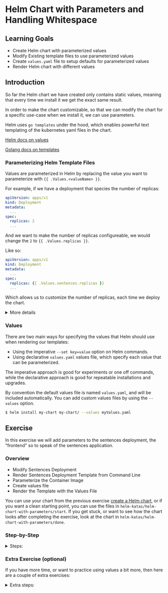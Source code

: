 # Helm Chart with Parameters and Handling Whitespace

## Learning Goals

- Create Helm chart with parameterized values
- Modify Existing template files to use parameterized values
- Create `values.yaml` file to setup defaults for parameterized values
- Render Helm chart with different values

## Introduction

So far the Helm chart we have created only contains static values, meaning that every time we install it we get the exact same result.

In order to make the chart customizable, so that we can modify the chart for a specific use-case when we install it, we can use parameters.

Helm uses `go templates` under the hood, which enables powerful text templating of the kubernetes yaml files in the chart.

[Helm docs on values](https://helm.sh/docs/topics/charts/#templates-and-values)

[Golang docs on templates](https://pkg.go.dev/text/template?utm_source=godoc)

### Parameterizing Helm Template Files

Values are parameterized in Helm by replacing the value you want to parameterize with `{{ .Values.<valueName> }}`.

For example, if we have a deployment that species the number of replicas:

```yaml
apiVersion: apps/v1
kind: Deployment
metadata:
  ...
spec:
  replicas: 2
  ...
```

And we want to make the number of replicas configureable, we would change the `2` to `{{ .Values.replicas }}`.

Like so:

```yaml
apiVersion: apps/v1
kind: Deployment
metadata:
  ...
spec:
  replicas: {{ .Values.sentences.replicas }}
  ...
```

Which allows us to customize the number of replicas, each time we deploy the chart.

<details>
<summary>More details</summary>

### Golang Templates and Actions

Parameters are injected into template files using the `go template` syntax.

Golang templates uses `actions` whenever you want to specify a value that can be parametized.
`actions` are written using a double curly brace syntax: `{{ }}` so that everything within the two curly braces is interpreted by the parser, and not treated as actual text.

A trivial example of an action that returns the text "kubernetes" would look like this:
```
{{ "kubernetes" }}
```

That's not very useful though, so instead we will reference the `.Values` object which contains all of the values that we make available to Helm to use:

```
{{ .Values.orchestrationTool }}
```

Where we imagine that the value of `orchestrationTool=kubernetes`, which would result in the string "kubernetes" being injected when we render the yaml template.

> :bulb: When referencing the `.Values` object in Helm, you cannot use dashes (`-`), instead the convention is to use camel case.

### Helm Built-in Objects

Helm has a number of [built-in objects](https://helm.sh/docs/chart_template_guide/builtin_objects/) that you might want to use values from, such as the `.Release` object, which provided metadata about the current release of the chart.

For example we might want to include the name of our release in the names of the resources that are deployed, such that we can differentiate which release they belong to.

We do this by referencing the `Name` key of the `.Release` object:

```yaml
apiVersion: apps/v1
kind: Deployment
metadata:
  ...
  name: {{ .Release.Name }}-sentence
...
```

If the name of this release is `mySentences`, then the resulting name of the deployment would be `mySentences-sentence`.

</details>

### Values

There are two main ways for specifying the values that Helm should use when rendering our templates:

- Using the imperative `--set key=value` option on Helm commands.
- Using declarative `values.yaml` values file, which specify each value that can be parameterized.

The imperative approach is good for experiments or one off commands, while the declarative approach is good for repeatable installations and upgrades.

By convention the default values file is named `values.yaml`, and will be included automatically.
You can add custom values files by using the `--values` option.

```sh
$ helm install my-chart my-chart/ --values myValues.yaml
```

## Exercise

In this exercise we will add parameters to the sentences deployment, the "frontend" so to speak of the sentences application.

### Overview

- Modify Sentences Deployment
- Render Sentences Deployment Template from Command Line
- Parameterize the Container Image
- Create values file
- Render the Template with the Values File

You can use your chart from the previous exercise [create a Helm chart](create-a-helm-chart.md), or if you want a clean starting point, you can use the files in `helm-katas/helm-chart-with-parameters/start`.
If you get stuck, or want to see how the chart looks after completing the exercise, look at the chart in `helm-katas/helm-chart-with-parameters/done`.

### Step-by-Step

<details>
<summary>Steps:</summary>

**Modify Sentences Deployment**

The sentences deployment should be in your Helm chart under the templates directory: `sentence-app/templates/sentences-deployment.yaml`.

- Open this file in your text editor.

There are a lot of arguments in this deployment that we might want to parameterize, like the number of replicas, the container repository and tag or the resources allocation.

Let start by parameterizing the replicas.
This key is currently not in the deployment specification, so we have to add it.

- add `replicas: {{ .Values.sentences.replicas }}` to the yaml:

> :bulb: Be careful here, a Deployment object has two `spec` keys, one for the Deployment itself, and one for the `pod spec`.
> You must add the `replicas` key to the `Deployment spec`, that is the outermost `spec` key.
> The outermost spec key should be on line 8, so you can add the replicas key on a new line below.

```yaml
apiVersion: apps/v1
kind: Deployment
metadata:
  ...
spec:
  replicas: {{ .Values.sentences.replicas }}
  ...
```

> :bulb: we prefix the `replicas` key with the name of deployment, in this case the `sentences` deployment, so that if we want to have a replicas value for each of the different deployment we access these with different prefixes.

**Render Sentences Deployment Template from Command Line**

- Try to render the yaml with a specified number of replicas:

```sh
$ helm template sentence-app/ --set sentences.replicas=2 --show-only templates/sentences-deployment.yaml

---
# Source: sentence-app/templates/sentences-deployment.yaml
apiVersion: apps/v1
kind: Deployment
metadata:
  labels:
    app: sentences
    component: main
  name: sentences
spec:
  replicas: 2
  ...
```

As we can see the deployment would now create 2 replicas, you can try a few different number of replicas if you want.

**Parameterize the Container Image**

Next let's also parameterize the container repository and the tag.

- change:

```yaml
apiVersion: apps/v1
kind: Deployment
metadata:
  ...
spec:
  ...
  template:
    ...
    spec:
      containers:
      - image: releasepraqma/sentence:latest
```

To:

```yaml
apiVersion: apps/v1
kind: Deployment
metadata:
  ...
spec:
  ...
  template:
    ...
    spec:
      containers:
      - image: {{ .Values.sentences.repository }}:{{ .Values.sentences.tag }}
```

- Render the template file, and observe the new values getting reflected:

```sh
$ helm template sentence-app/ --set sentences.replicas=2 --set sentences.repository=myimage --set sentences.tag=mytag --show-only templates/sentences-deployment.yaml

---
# Source: sentence-app/templates/sentences-deployment.yaml
apiVersion: apps/v1
kind: Deployment
metadata:
  ...
spec:
  replicas: 2
  selector:
    ...
  template:
    ...
    spec:
      containers:
      - image: myimage:mytag
        ...
```

Install the release to your cluster in order to verify that the image and tag used are rendered correct.

- `helm install sentences sentence-app/ --set sentences.replicas=2 --set sentences.repository=releasepraqma/sentence --set sentences.tag=latest`
- Verify that the deployment is healthy with `kubectl get deployments`

You can try a few different values for the repository and tag if you want.

**Create values file**

In the previous step we parameterized some of the values of the sentences deployment, and used cli options to specify the values.
As you can imagine when you have a lot values to parameterize, specifying all of them from the command line does not scale well.
Instead we will create a file `values.yaml` which will contain all of our values we want to use.

- Create a file named `values.yaml` in the root of your repository:

```sh
$ touch sentence-app/values.yaml
```

> :bulb: You can create the file any way you want to, just make sure that it is in the right location!

- Open it in your editor and add:

```yaml
sentences:
  replicas: 2
  repository: releasepraqma/sentence
  tag: latest
```

> :bulb: The structure of the yaml file defines the scope of the values.
> So to reference the replicas key, we would prefix it with the parent key, sentences: `sentence.replicas` and in the full helm object notation: `.Values.sentence.replicas`, just like we did above.

**Render the Template with the Values File**

- Render the sentences deployment again using the values from `values.yaml`:

```sh
$ helm template sentence-app --show-only templates/sentences-deployment.yaml
---
# Source: sentence-app/templates/sentences-deployment.yaml
apiVersion: apps/v1
kind: Deployment
metadata:
  ...
spec:
  replicas: 2
  ...
  template:
    ...
    spec:
      containers:
      - image: releasepraqma/sentences:latest
        ...
```

> Note: Using a `values.yaml` file scales much better for larger charts.
>The values file also allows you to provide sensible defaults for all of the parameters that your chart has, as well as help the user to understand what values they should provide for each parameter.
>Since the values are kept in a file, the values file can be versioned with git or other tools, and can be used in for example a GitOps workflow.

> :bulb: It is convention to call values file `values.yaml`, though you can name it anything that you want.
> Helm will automatically use the values file named `values.yaml` if it exists, and other value files can be used with the option `--values myvalues.yaml`.
> If you use multiple values files, these will be merged by helm.

</details>

### Extra Exercise (optional)

If you have more time, or want to practice using values a bit more, then here are a couple of extra exercises:

<details>
<summary>Extra steps:</summary>

**Parameterize the two other Deployments**

Now we will add the same parameters to the two other deployments in the sentence application.

We will make the same changes that you made to `sentence-app/templates/sentences-deployment.yaml` to the other deployments:

- `sentence-app/templates/sentences-age-deployment.yaml`
- `sentence-app/templates/sentences-name-deployment.yaml`

We need to do one thing differently though, and that is that we need to specify which of the deployment the value belongs to, so that we can differentiate between them.

In the previous steps we referenced the values of the `sentences` value map, now we will be creating two new maps, `sentencesAge` and `sentencesName`.

You must use the appropriate map when making your changes to the deployment template files.

Instead of `{{ .Values.sentences.replicas }}` we would use `{{ .Values.sentencesAge.replicas }}` and `{{ .Values.sentencesName.replicas }}` respectively.

- Make the changes for the `replicas`, `repository` and `tag` values to the files `sentences-age-deployment.yaml` and `sentences-name-deployment.yaml`.

**Add new parameters to values.yaml**

In order to render our newly edited deployment templates we have to also provide values for them:

- Edit your `values.yaml` and add values for `sentencesAge` and `sentencesName`:

```yaml
sentences:
  replicas: 2
  repository: releasepraqma/sentence
  tag: latest

sentencesAge:
  replicas: 1
  repository: releasepraqma/age
  tag: latest

sentencesName:
  replicas: 1
  repository: releasepraqma/name
  tag: latest
```

- Render our to two modified deployment templates:

```sh
$ helm template sentence-app --show-only templates/sentences-age-deployment.yaml --show-only templates/sentences-name-deployment.yaml
---
# Source: sentence-app/templates/sentences-age-deployment.yaml
apiVersion: apps/v1
kind: Deployment
...
spec:
  replicas: 1
  ...
  template:
    ...
    spec:
      containers:
      - image: releasepraqma/age:latest
      ...
---
# Source: sentence-app/templates/sentences-name-deployment.yaml
apiVersion: apps/v1
kind: Deployment
...
spec:
  replicas: 1
  ...
  template:
    ...
    spec:
      containers:
      - image: releasepraqma/name:latest
        ...
```

**Use a Global Organization**

When we have values that repeat themselves, we can cut down on redundancy by parameterizing those as well, for example the organization in our container repository `releasepraqma`.

Instead of adding the organization name to each of our image repository values, we could instead use a Helm global value to set the organization name, and then prefix that to each of our instances.

> :bulb: Global values have some extended functionality when developing charts that include multiple sub charts, you can read more about it in the [documentation](https://helm.sh/docs/topics/charts/#global-values)

- Add the following section to your `values.yaml`:

```yaml
global:
  organization: releasepraqma
```

> :bulb: Global values can be referenced from the values object: `.Values.global.organization` for example.

- Edit each of the repository tags, such that they only include the unique name of each micro service:

```yaml
global:
  organization: releasepraqma

sentences:
  replicas: 2
  repository: sentences
  tag: latest

sentencesAge:
  replicas: 1
  repository: age
  tag: latest

sentencesName:
  replicas: 1
  repository: name
  tag: latest
```

- Edit each of your deployment template files to use the global organization name:

From:

```yaml
apiVersion: apps/v1
kind: Deployment
metadata:
  ...
spec:
  ...
  template:
    ...
    spec:
      containers:
      - image: {{ .Values.sentences.repository }}:{{ .Values.sentences.tag }}
```

To:

```yaml
apiVersion: apps/v1
kind: Deployment
metadata:
  ...
spec:
  ...
  template:
    ...
    spec:
      containers:
      - image: {{ .Values.global.organization }}/{{ .Values.sentences.repository }}:{{ .Values.sentences.tag }}
```

- Make the same change for the `age` and `name` deployments.

- Render the templates and verify that the repository names are correctly templated:

```sh
$ helm template sentence-app --show-only templates/sentences-deployment.yaml --show-only templates/sentences-age-deployment.yaml --show-only templates/sentences-name-deployment.yaml
---
# Source: sentence-app/templates/sentences-deployment.yaml
apiVersion: apps/v1
kind: Deployment
...
spec:
  ...
  template:
    ...
    spec:
      containers:
      - image: releasepraqma/sentences:latest
      ...
---
# Source: sentence-app/templates/sentences-age-deployment.yaml
apiVersion: apps/v1
kind: Deployment
...
spec:
  ...
  template:
    ...
    spec:
      containers:
      - image: releasepraqma/age:latest
        ...
---
# Source: sentence-app/templates/sentences-name-deployment.yaml
apiVersion: apps/v1
kind: Deployment
...
spec:
  ...
  template:
    ...
    spec:
      containers:
      - image: releasepraqma/name:latest
        ...
```

</details>
